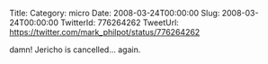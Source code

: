 Title: 
Category: micro
Date: 2008-03-24T00:00:00
Slug: 2008-03-24T00:00:00
TwitterId: 776264262
TweetUrl: https://twitter.com/mark_philpot/status/776264262

damn! Jericho is cancelled... again.